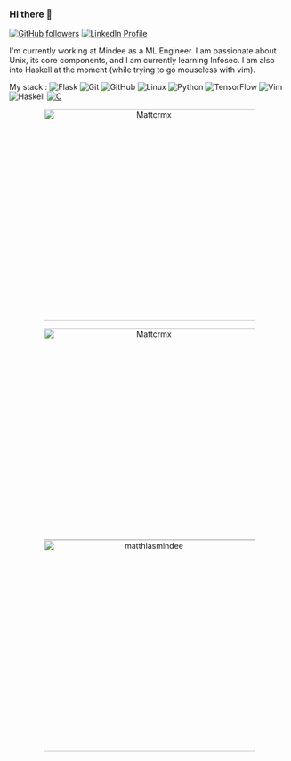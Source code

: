 ### Hi there 👋
[![GitHub followers](https://img.shields.io/github/followers/Mattcrmx?label=Follow&style=social)](https://github.com/Mattcrmx)
[![LinkedIn Profile](https://img.shields.io/badge/linkedin-%230077B5.svg?style=flat&logo=linkedin&logoColor=white)](https://www.linkedin.com/in/matthias-cremieux-4b1222153/)

I'm currently working at Mindee as a ML Engineer. I am passionate about Unix, its core components, and I am currently learning Infosec. I am also 
into Haskell at the moment (while trying to go mouseless with vim).

My stack :
![Flask](https://img.shields.io/badge/flask-%23000.svg?style=flat&logo=flask&logoColor=white)
![Git](https://img.shields.io/badge/git-%23F05033.svg?style=flat&logo=git&logoColor=white)
![GitHub](https://img.shields.io/badge/github-%23121011.svg?style=flat&logo=github&logoColor=white)
![Linux](https://img.shields.io/badge/Linux-FCC624?style=flat&logo=linux&logoColor=black)
![Python](https://img.shields.io/badge/python-3670A0?style=flat&logo=python&logoColor=ffdd54)
![TensorFlow](https://img.shields.io/badge/TensorFlow-FF6F00?style=for-the-badge&logo=tensorflow&logoColor=white)
![Vim](https://img.shields.io/badge/VIM-%2311AB00.svg?&style=for-the-badge&logo=vim&logoColor=white)
![Haskell](https://img.shields.io/badge/Haskell-5D4F85?style=for-the-badge&logo=haskell&logoColor=white)
[![C](https://i.imgur.com/zINUxVf.png)](https://en.wikipedia.org/wiki/C_(programming_language))

<p align="center">
<a href="https://github.com/Mattcrmx">
<img align="center" src="https://github-readme-stats.vercel.app/api/top-langs/?username=Mattcrmx&hide=jupyter%20notebook&layout=compact" width="380" alt="Mattcrmx" />
</a>
</p>

<p align="center">
<a href="https://github.com/Mattcrmx">
<img align="center" src="https://github-readme-stats.vercel.app/api?username=Mattcrmx&custom_title=My%20Personal%20GitHub%20Stats&include_all_commits=True&count_private=true&show_icons=true&locale=en&theme=dark&layout=compac" width="380" alt="Mattcrmx" />  
</a>
<a href="https://github.com/matthiasmindee">
<img align="center" src="https://github-readme-stats.vercel.app/api?username=matthiasmindee&custom_title=My%20Work%20GitHub%20Stats&include_all_commits=True&count_private=true&show_icons=true&locale=en&theme=dark&layout=compact" width="380" alt="matthiasmindee" />  
</a>
</p>
